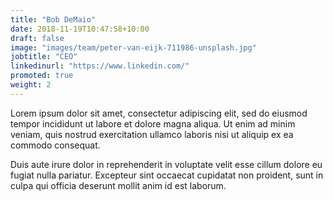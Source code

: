 ```yaml
---
title: "Bob DeMaio"
date: 2018-11-19T10:47:58+10:00
draft: false
image: "images/team/peter-van-eijk-711986-unsplash.jpg"
jobtitle: "CEO"
linkedinurl: "https://www.linkedin.com/"
promoted: true
weight: 2
---
```


Lorem ipsum dolor sit amet, consectetur adipiscing elit, sed do eiusmod tempor incididunt ut labore et dolore magna aliqua. Ut enim ad minim veniam, quis nostrud exercitation ullamco laboris nisi ut aliquip ex ea commodo consequat.

Duis aute irure dolor in reprehenderit in voluptate velit esse cillum dolore eu fugiat nulla pariatur. Excepteur sint occaecat cupidatat non proident, sunt in culpa qui officia deserunt mollit anim id est laborum.
